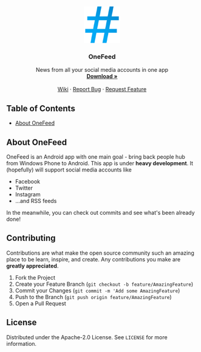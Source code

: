 <br />
<p align="center">
  <a href="https://github.com/ttomovcik/onefeed">
    <img src="Art/Logo/_nice_.png" alt="Logo" width="96" height="96">
  </a>
  <h3 align="center">OneFeed</h3>
  <p align="center">
    News from all your social media accounts in one app
    <br />
    <a href="https://github.com/ttomovcik/onefeed/README.MD#getting-started"><strong>Download »</strong></a>
    <br />
    <br />
    <a href="https://github.com/ttomovcik/onefeed/wiki">Wiki</a>
    ·
    <a href="https://github.com/ttomovcik/onefeed/issues">Report Bug</a>
    ·
    <a href="https://github.com/ttomovcik/onefeed/issues">Request Feature</a>
  </p>
</p>

## Table of Contents

* [About OneFeed](#about-onefeed)

## About OneFeed

OneFeed is an Android app with one main goal - bring back people hub from Windows Phone to Android.
This app is under **heavy development**. It (hopefully) will support social media accounts like
* Facebook
* Twitter
* Instagram
* ...and RSS feeds

In the meanwhile, you can check out commits and see what's been already done!

## Contributing

Contributions are what make the open source community such an amazing place to be learn, inspire, and create.
Any contributions you make are **greatly appreciated**.

1. Fork the Project
2. Create your Feature Branch (`git checkout -b feature/AmazingFeature`)
3. Commit your Changes (`git commit -m 'Add some AmazingFeature`)
4. Push to the Branch (`git push origin feature/AmazingFeature`)
5. Open a Pull Request

## License

Distributed under the Apache-2.0 License. See `LICENSE` for more information.
